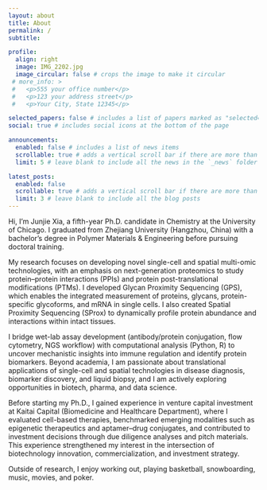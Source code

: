 ```yaml
---
layout: about
title: About
permalink: /
subtitle:

profile:
  align: right
  image: IMG_2202.jpg
  image_circular: false # crops the image to make it circular
 # more_info: >
 #   <p>555 your office number</p>
 #   <p>123 your address street</p>
 #   <p>Your City, State 12345</p>

selected_papers: false # includes a list of papers marked as "selected={true}"
social: true # includes social icons at the bottom of the page

announcements:
  enabled: false # includes a list of news items
  scrollable: true # adds a vertical scroll bar if there are more than 3 news items
  limit: 5 # leave blank to include all the news in the `_news` folder

latest_posts:
  enabled: false
  scrollable: true # adds a vertical scroll bar if there are more than 3 new posts items
  limit: 3 # leave blank to include all the blog posts
---
```


Hi, I’m Junjie Xia, a fifth-year Ph.D. candidate in Chemistry at the University of Chicago. I graduated from Zhejiang University (Hangzhou, China) with a bachelor’s degree in Polymer Materials & Engineering before pursuing doctoral training.

My research focuses on developing novel single-cell and spatial multi-omic technologies, with an emphasis on next-generation proteomics to study protein–protein interactions (PPIs) and protein post-translational modifications (PTMs). I developed Glycan Proximity Sequencing (GPS), which enables the integrated measurement of proteins, glycans, protein-specific glycoforms, and mRNA in single cells. I also created Spatial Proximity Sequencing (SProx) to dynamically profile protein abundance and interactions within intact tissues.

I bridge wet-lab assay development (antibody/protein conjugation, flow cytometry, NGS workflow) with computational analysis (Python, R) to uncover mechanistic insights into immune regulation and identify protein biomarkers. Beyond academia, I am passionate about translational applications of single-cell and spatial technologies in disease diagnosis, biomarker discovery, and liquid biopsy, and I am actively exploring opportunities in biotech, pharma, and data science.

Before starting my Ph.D., I gained experience in venture capital investment at Kaitai Capital (Biomedicine and Healthcare Department), where I evaluated cell-based therapies, benchmarked emerging modalities such as epigenetic therapeutics and aptamer–drug conjugates, and contributed to investment decisions through due diligence analyses and pitch materials. This experience strengthened my interest in the intersection of biotechnology innovation, commercialization, and investment strategy.

Outside of research, I enjoy working out, playing basketball, snowboarding, music, movies, and poker.
